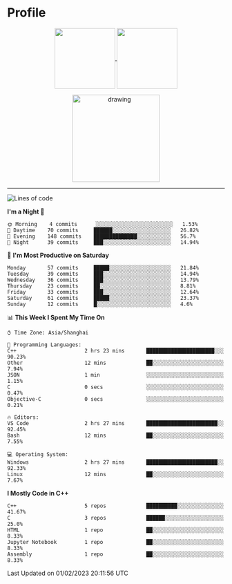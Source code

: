 # Profile

<p align="center">
  <a href="https://github.com/SourVoice">
    <img
      align="center"
      height="140em"
      src="https://github-readme-stats.vercel.app/api?username=SourVoice&show_icons=true&include_all_commits=true&count_private=true&theme=tokyonight"
    />
  </a>
  <a href="https://github.com/SourVoice">
    <img
      align="center"
      height="140em"
      src="https://github-readme-stats.vercel.app/api/top-langs/?username=SourVoice&show_icons=true&include_all_commits=true&count_private=true&layout=compact&theme=tokyonight"
    />
  </a>
</p>

<p align="center">
   <a href="https://github.com/SourVoice">
    <img
      align="center"
      height="202em"
      alt="drawing"
      src="https://activity-graph.herokuapp.com/graph?username=SourVoice&theme=react-dark"
    />
  </a>
</p>

---
<!--START_SECTION:waka-->
![Lines of code](https://img.shields.io/badge/From%20Hello%20World%20I%27ve%20Written-244%20Thousand%20lines%20of%20code-blue)

**I'm a Night 🦉** 

```text
🌞 Morning    4 commits      ░░░░░░░░░░░░░░░░░░░░░░░░░   1.53% 
🌆 Daytime    70 commits     ██████░░░░░░░░░░░░░░░░░░░   26.82% 
🌃 Evening    148 commits    ██████████████░░░░░░░░░░░   56.7% 
🌙 Night      39 commits     ███░░░░░░░░░░░░░░░░░░░░░░   14.94%

```
📅 **I'm Most Productive on Saturday** 

```text
Monday       57 commits     █████░░░░░░░░░░░░░░░░░░░░   21.84% 
Tuesday      39 commits     ███░░░░░░░░░░░░░░░░░░░░░░   14.94% 
Wednesday    36 commits     ███░░░░░░░░░░░░░░░░░░░░░░   13.79% 
Thursday     23 commits     ██░░░░░░░░░░░░░░░░░░░░░░░   8.81% 
Friday       33 commits     ███░░░░░░░░░░░░░░░░░░░░░░   12.64% 
Saturday     61 commits     █████░░░░░░░░░░░░░░░░░░░░   23.37% 
Sunday       12 commits     █░░░░░░░░░░░░░░░░░░░░░░░░   4.6%

```


📊 **This Week I Spent My Time On** 

```text
⌚︎ Time Zone: Asia/Shanghai

💬 Programming Languages: 
C++                      2 hrs 23 mins       ██████████████████████░░░   90.23% 
Other                    12 mins             ██░░░░░░░░░░░░░░░░░░░░░░░   7.94% 
JSON                     1 min               ░░░░░░░░░░░░░░░░░░░░░░░░░   1.15% 
C                        0 secs              ░░░░░░░░░░░░░░░░░░░░░░░░░   0.47% 
Objective-C              0 secs              ░░░░░░░░░░░░░░░░░░░░░░░░░   0.21%

🔥 Editors: 
VS Code                  2 hrs 27 mins       ███████████████████████░░   92.45% 
Bash                     12 mins             ██░░░░░░░░░░░░░░░░░░░░░░░   7.55%

💻 Operating System: 
Windows                  2 hrs 27 mins       ███████████████████████░░   92.33% 
Linux                    12 mins             ██░░░░░░░░░░░░░░░░░░░░░░░   7.67%

```

**I Mostly Code in C++** 

```text
C++                      5 repos             ██████████░░░░░░░░░░░░░░░   41.67% 
C                        3 repos             ██████░░░░░░░░░░░░░░░░░░░   25.0% 
HTML                     1 repo              ██░░░░░░░░░░░░░░░░░░░░░░░   8.33% 
Jupyter Notebook         1 repo              ██░░░░░░░░░░░░░░░░░░░░░░░   8.33% 
Assembly                 1 repo              ██░░░░░░░░░░░░░░░░░░░░░░░   8.33%

```



 Last Updated on 01/02/2023 20:11:56 UTC
<!--END_SECTION:waka-->
